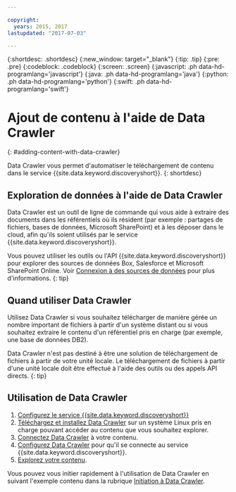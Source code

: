 ```yaml
---

copyright:
  years: 2015, 2017
lastupdated: "2017-07-03"

---
```


{:shortdesc: .shortdesc}
{:new_window: target="_blank"}
{:tip: .tip}
{:pre: .pre}
{:codeblock: .codeblock}
{:screen: .screen}
{:javascript: .ph data-hd-programlang='javascript'}
{:java: .ph data-hd-programlang='java'}
{:python: .ph data-hd-programlang='python'}
{:swift: .ph data-hd-programlang='swift'}

# Ajout de contenu à l'aide de Data Crawler
{: #adding-content-with-data-crawler}

Data Crawler vous permet d'automatiser le téléchargement de contenu dans le service {{site.data.keyword.discoveryshort}}.
{: shortdesc}

## Exploration de données à l'aide de Data Crawler

Data Crawler est un outil de ligne de commande qui vous aide à extraire des documents dans les référentiels où ils résident (par exemple : partages de fichiers, bases de données, Microsoft SharePoint) et à les déposer dans le cloud, afin qu'ils soient utilisés par le service {{site.data.keyword.discoveryshort}}. 

Vous pouvez utiliser les outils ou l'API {{site.data.keyword.discoveryshort}} pour explorer des sources de données Box, Salesforce et Microsoft SharePoint Online. Voir [Connexion à des sources de données](/docs/services/discovery/connect.html) pour plus d'informations.
{: tip}

## Quand utiliser Data Crawler

Utilisez Data Crawler si vous souhaitez télécharger de manière gérée un nombre important de fichiers à partir d'un système distant ou si vous souhaitez extraire le contenu d'un référentiel pris en charge (par exemple, une base de données DB2).

Data Crawler n'est pas destiné à être une solution de téléchargement de fichiers à partir de votre unité locale. Le téléchargement de fichiers à partir d'une unité locale doit être effectué à l'aide des outils ou des appels API directs.
{: tip}

## Utilisation de Data Crawler

1. [Configurez le service {{site.data.keyword.discoveryshort}}](/docs/services/discovery/building.html#configuring-your-service)
1. [Téléchargez et installez Data Crawler](/docs/services/discovery/data-crawler-install.html) sur un système Linux pris en charge pouvant accéder au contenu que vous souhaitez explorer.
1. [Connectez Data Crawler](/docs/services/discovery/data-crawler-seeds.html) à votre contenu.
1. [Configurez Data Crawler](/docs/services/discovery/data-crawler-discovery.html) pour qu'il se connecte au service {{site.data.keyword.discoveryshort}}.
1. [Explorez votre contenu](/docs/services/discovery/data-crawler-run.html).

Vous pouvez vous initier rapidement à l'utilisation de Data Crawler en suivant l'exemple contenu dans la rubrique [Initiation à Data Crawler](/docs/services/discovery/data-crawler-qs.html).
